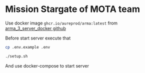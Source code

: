 # Mission Stargate of MOTA team

Use docker image `ghcr.io/aureprod/arma:latest` from [arma_3_server_docker github](https://github.com/AureProd/arma_3_server_docker)

Before start server execute that

```bash
cp .env.example .env

./setup.sh
```

And use docker-compose to start server
